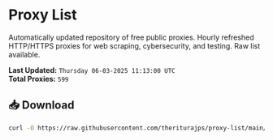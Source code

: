 # Proxy List

Automatically updated repository of free public proxies. Hourly refreshed HTTP/HTTPS proxies for web scraping, cybersecurity, and testing. Raw list available.

**Last Updated:** `Thursday 06-03-2025 11:13:00 UTC`  
**Total Proxies:** `599`

## 📥 Download
```bash
curl -O https://raw.githubusercontent.com/theriturajps/proxy-list/main/proxies.txt
